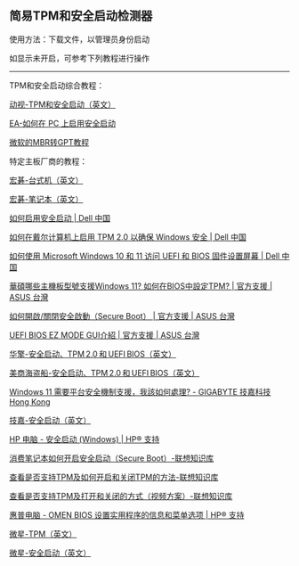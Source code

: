 ## 简易TPM和安全启动检测器
使用方法：下载文件，以管理员身份启动

如显示未开启，可参考下列教程进行操作



------

TPM和安全启动综合教程：

[动视-TPM和安全启动（英文）](https://support.activision.com/cn/zh/articles/trusted-platform-module-and-secure-boot)

[EA-如何在 PC 上启用安全启动](https://help.ea.com/zh/articles/technical-issues/secure-boot/#查看是否已启动安全启动)

[微软的MBR转GPT教程](https://learn.microsoft.com/zh-cn/windows/deployment/mbr-to-gpt)

特定主板厂商的教程：

[宏碁-台式机（英文）](https://community.acer.com/en/kb/articles/87-enable-or-disable-secure-boot-on-an-acer-desktop)

[宏碁-笔记本（英文）](https://community.acer.com/en/kb/articles/88-enable-or-disable-secure-boot-on-an-acer-notebook)

[如何启用安全启动 | Dell 中国](https://www.dell.com/support/contents/zh-cn/videos/videoplayer/如何启用安全启动/6333794882112)

[如何在戴尔计算机上启用 TPM 2.0 以确保 Windows 安全 | Dell 中国](https://www.dell.com/support/kbdoc/zh-cn/000189676/如何在戴尔计算机上启用-tpm-2-0-以确保-windows-安全?lwp=rt)

[如何使用 Microsoft Windows 10 和 11 访问 UEFI 和 BIOS 固件设置屏幕 | Dell 中国](https://www.dell.com/support/kbdoc/zh-cn/000126121/如何使用-microsoft-windows-10-和-11-访问-uefi-和-bios-固件设置屏幕?lwp=rt)

[華碩哪些主機板型號支援Windows 11? 如何在BIOS中設定TPM? | 官方支援 | ASUS 台灣](https://www.asus.com/tw/support/faq/1046215/)

[如何開啟/關閉安全啟動（Secure Boot） | 官方支援 | ASUS 台灣](https://www.asus.com/tw/support/faq/1050047/)

[UEFI BIOS EZ MODE GUI介紹 | 官方支援 | ASUS 台灣](https://www.asus.com/tw/support/faq/1044236/)

[华擎-安全启动、TPM 2.0 和 UEFI BIOS（英文）](https://www.asrock.com/support/faq.asp?id=531)

[美商海盗船-安全启动、TPM 2.0 和 UEFI BIOS（英文）](https://www.corsair.com/us/zh/explorer/diy-builder/how-tos/how-to-fix-valorant-secure-boot-and-tpm-20van9001-error-code/)

[Windows 11 需要平台安全機制支援，我該如何處理? - GIGABYTE 技嘉科技 Hong Kong](https://www.gigabyte.com/hk/Support/Consumer/FAQ/4048)

[技嘉-安全启动（英文）](https://www.gigabyte.com/hk/Support/Security/2020)

[HP 电脑 - 安全启动 (Windows) | HP® 支持](https://support.hp.com/cn-zh/document/ish_6930256-7044605-16)

[消费笔记本如何开启安全启动（Secure Boot）-联想知识库](https://iknow.lenovo.com.cn/detail/430400?type=undefined&keyword=安全启动&keyWordId=)

[查看是否支持TPM及如何开启和关闭TPM的方法-联想知识库](https://iknow.lenovo.com.cn/detail/199155?type=undefined&keyword=TPM&keyWordId=)

[查看是否支持TPM及打开和关闭的方式（视频方案）-联想知识库](https://iknow.lenovo.com.cn/detail/417069?type=undefined&keyword=TPM&keyWordId=)

[惠普电脑 - OMEN BIOS 设置实用程序的信息和菜单选项 | HP® 支持](https://support.hp.com/cn-zh/document/ish_9767661-9795498-16)

[微星-TPM（英文）](https://www.msi.com/blog/How-to-Enable-TPM-on-MSI-Motherboards-Featuring-TPM-2-0)

[微星-安全启动（英文）](https://www.msi.com/faq/mb-3219)
